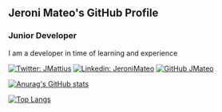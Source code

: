 ## Jeroni Mateo's GitHub Profile


### Junior Developer 

I am a developer in time of learning and experience

[![Twitter: JMattius](https://img.shields.io/twitter/follow/JMattius?style=social)](https://twitter.com/j_mattius)
[![Linkedin: JeroniMateo](https://img.shields.io/badge/-jeronimateo-blue?style=flat-square&logo=Linkedin&logoColor=white&link=https://www.linkedin.com/in/jeroni-mateo-curieses-b213691ab/)](https://www.linkedin.com/in/jeroni-mateo-curieses-b213691ab/)
[![GitHub JMateo](https://img.shields.io/github/followers/JeroniMateo?label=follow&style=social)](https://github.com/JeroniMateo)

[![Anurag's GitHub stats](https://github-readme-stats.vercel.app/api?username=JeroniMateo)](https://github.com/anuraghazra/github-readme-stats)


[![Top Langs](https://github-readme-stats.vercel.app/api/top-langs/?username=JeroniMateo&layout=compact)](https://github.com/anuraghazra/github-readme-stats)
